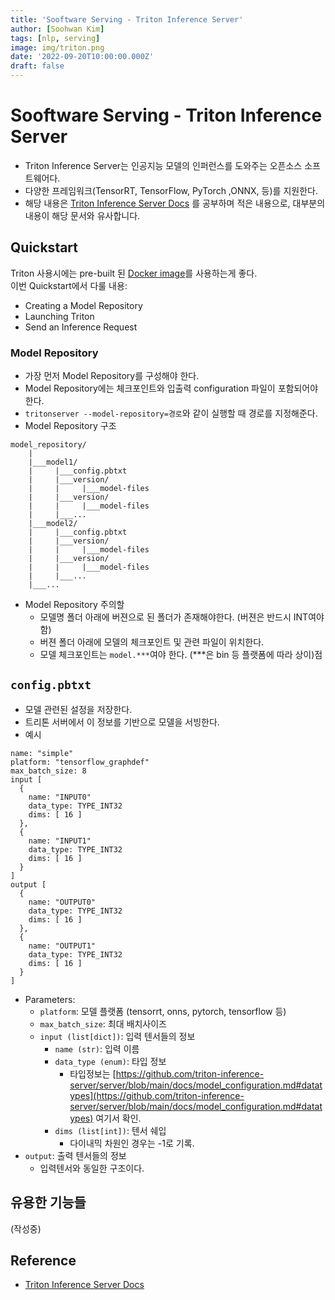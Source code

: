 ```yaml
---
title: 'Sooftware Serving - Triton Inference Server'
author: [Soohwan Kim]
tags: [nlp, serving]
image: img/triton.png
date: '2022-09-20T10:00:00.000Z'
draft: false
---
```


# Sooftware Serving - Triton Inference Server 
  
- Triton Inference Server는 인공지능 모델의 인퍼런스를 도와주는 오픈소스 소프트웨어다.
- 다양한 프레임워크(TensorRT, TensorFlow, PyTorch ,ONNX, 등)를 지원한다.
- 해당 내용은 [Triton Inference Server Docs](https://github.com/triton-inference-server/server/tree/main/docs) 를 공부하며 적은 내용으로, 
대부분의 내용이 해당 문서와 유사합니다.
  
## Quickstart
  
Triton 사용시에는 pre-built 된 [Docker image](https://catalog.ngc.nvidia.com)를 사용하는게 좋다.  
이번 Quickstart에서 다룰 내용:  
  
- Creating a Model Repository
- Launching Triton
- Send an Inference Request
  
### Model Repository
  
- 가장 먼저 Model Repository를 구성해야 한다.
- Model Repository에는 체크포인트와 입출력 configuration 파일이 포함되어야 한다.
- `tritonserver --model-repository=경로`와 같이 실행할 때 경로를 지정해준다.
- Model Repository 구조
```
model_repository/
    |
    |___model1/
    |     |___config.pbtxt
    |     |___version/
    |     |     |___model-files
    |     |___version/
    |     |     |___model-files
    |     |___...
    |___model2/
    |     |___config.pbtxt
    |     |___version/
    |     |     |___model-files
    |     |___version/
    |     |     |___model-files
    |     |___...
    |___...
```
  
- Model Repository 주의할 
  - 모델명 폴더 아래에 버젼으로 된 폴더가 존재해야한다. (버젼은 반드시 INT여야 함)
  - 버젼 폴더 아래에 모델의 체크포인트 및 관련 파일이 위치한다.
  - 모델 체크포인트는 `model.***`여야 한다. (***은 bin 등 플랫폼에 따라 상이)점
   
## `config.pbtxt`

- 모델 관련된 설정을 저장한다.
- 트리톤 서버에서 이 정보를 기반으로 모델을 서빙한다.  
- 예시
```
name: "simple"
platform: "tensorflow_graphdef"
max_batch_size: 8
input [
  {
    name: "INPUT0"
    data_type: TYPE_INT32
    dims: [ 16 ]
  },
  {
    name: "INPUT1"
    data_type: TYPE_INT32
    dims: [ 16 ]
  }
]
output [
  {
    name: "OUTPUT0"
    data_type: TYPE_INT32
    dims: [ 16 ]
  },
  {
    name: "OUTPUT1"
    data_type: TYPE_INT32
    dims: [ 16 ]
  }
]
```
- Parameters:
  - `platform`: 모델 플랫폼 (tensorrt, onns, pytorch, tensorflow 등)
  - `max_batch_size`: 최대 배치사이즈
  - `input (list[dict])`: 입력 텐서들의 정보
    - `name (str)`: 입력 이름
    - `data_type (enum)`: 타입 정보
        - 타입정보는 [https://github.com/triton-inference-server/server/blob/main/docs/model_configuration.md#datatypes](https://github.com/triton-inference-server/server/blob/main/docs/model_configuration.md#datatypes) 여기서 확인.
    - `dims (list[int])`: 텐서 쉐입
        - 다이내믹 차원인 경우는 -1로 기록.
- `output`: 출력 텐서들의 정보
    - 입력텐서와 동일한 구조이다.
  
## 유용한 기능들

(작성중)
  
## Reference

- [Triton Inference Server Docs](https://github.com/triton-inference-server/server/tree/main/docs)